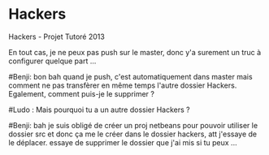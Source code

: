 Hackers
=======

Hackers - Projet Tutoré 2013

En tout cas, je ne peux pas push sur le master, donc y'a surement un truc à configurer quelque part ...

#Benji: bon bah quand je push, c'est automatiquement dans master mais comment ne pas transfèrer en même temps l'autre dossier Hackers.
Egalement, comment puis-je le supprimer ?
        
#Ludo : Mais pourquoi tu a un autre dossier Hackers  ?

#Benji: bah je suis obligé de créer un proj netbeans pour pouvoir utiliser le dossier src et donc ça me le créer dans le dossier hackers, att j'essaye de le déplacer.
essaye de supprimer le dossier que j'ai mis si tu peux ...
